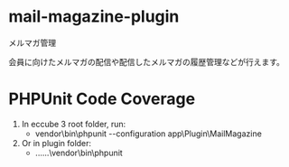 # mail-magazine-plugin
メルマガ管理

会員に向けたメルマガの配信や配信したメルマガの履歴管理などが行えます。

# PHPUnit Code Coverage
1. In eccube 3 root folder, run:
    - vendor\bin\phpunit --configuration app\Plugin\MailMagazine
2. Or in plugin folder:
    - ..\..\..\vendor\bin\phpunit
